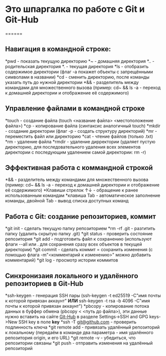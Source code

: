 # Это шпаргалка по работе с Git и Git-Hub
======

## Навигация в командной строке: 
*pwd - показать текущую директорию
*~ - домашняя директория
*.. - родительская директория
*. - текущая директория
*ls - отобразить содержимое директории (флаг -a покажет объекты с запрещёнными символами в названии)
*cd - сменить директорию, после команды указать путь до нужной директории
*&& - разделитель между командами для множественного вызова (пример: cd~ && ls -a - переход к домашней директории и отображение её содержимого)

## Управление файлами в командной строке
*touch - создание файла (touch <название файла> <местоположение файла>)
*cp - копирование файла (синтаксис аналогичный touch)
*mkdir - создание директории (флаг -p - создать структуру директорий)
*mr - переместить файл или директорию
*cat - чтение файлов (только .txt)
*rm - удаление файла 
*rmdir - удаление дирректории (удаляет пустую директорию, для последовательного удаления всех элементов директории с последующим удалением самой директории: rm -r)


## Эффективная работа с коммандной строкой
*&& - разделитель между командами для множественного вызова (пример: cd~ && ls -a - переход к домашней директории и отображение её содержимого)
*Клавиши стрелок ↑↓ - обращение к ранее использованным командам
*клавиша Tab - автоматическое заполнение команды, двойной Tab - вывод списка доступных команд

## Работа с Git: создание репозиториев, коммит 
*git init - сделать текущую папку репозиторием
*rm -rf .git - разгитить папку (удалить скрытую папку .git)
*git status - проверить состояние репозитория
*git add - подготовить файл к сохранению (используют флаги --all или . для сохранения сразу всех объектов в текущей директории)
*git commit - сделать коммит = сохранить изменения (с помощью флага -m"<комментарий к изменению>" можно добавить комментарий)
*git log - просмотр истории коммитов

## Синхронизаия локального и удалённого репозиториев в Git-Hub
*ssh-keygen - генерация SSH пары (ssh-keygen -t ed25519 -C"имя почты к которой привязан аккаунт" **ИЛИ** ssh-keygen -t rsa -b 4096 -C"имя почты к которой привязан аккаунт")
*pbcopy - копирование потока данных в буффер обмена (pbcopy < <путь до файла>), эти данные нужно вставить на сайте [Git-Hub](https://github.com "Сайт Git-Hub") в разделе Settings->SSH and GPG keys->New SSH key в поле **key**
*ssh -T git@github.com - проверить подлинность ключа
*git remote add - привязать удалённый репозиторий к локальному (передаём в команде два параметра - имя удалённого репозитория origin, и его URL)
*git remote -v - убедиться, что репозитории связаны
*git push - отправить изменения на удалённый репозиторий